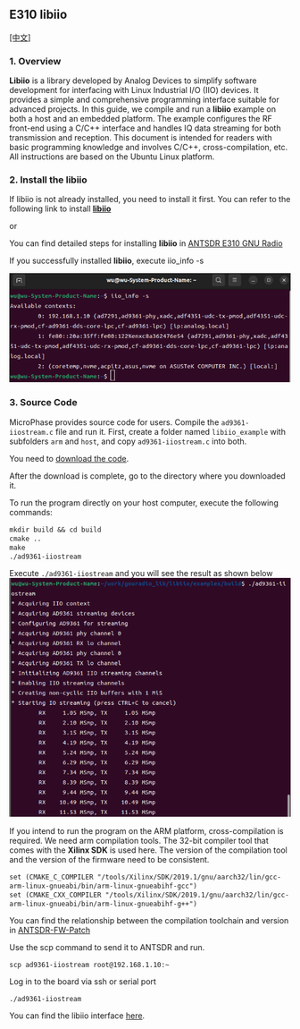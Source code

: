 ## E310 libiio

[[中文]](../../../cn/device_and_usage_manual/ANTSDR_E_Series_Module/ANTSDR_E310_Reference_Manual/AntsdrE310_libiio_cn.html)

### 1. Overview

**Libiio** is a library developed by Analog Devices to simplify software development for interfacing with Linux Industrial I/O (IIO) devices. It provides a simple and comprehensive programming interface suitable for advanced projects.
In this guide, we compile and run a **libiio** example on both a host and an embedded platform. The example configures the RF front-end using a C/C++ interface and handles IQ data streaming for both transmission and reception.
This document is intended for readers with basic programming knowledge and involves C/C++, cross-compilation, etc. All instructions are based on the Ubuntu Linux platform.

### 2. Install the libiio

If libiio is not already installed, you need to install it first.
You can refer to the following link to install **[libiio](https://wiki.analog.com/resources/eval/user-guides/ad-fmcdaq2-ebz/software/linux/applications/libiio#:~:text=Libiio%20is%20a%20library%20that%20has%20been%20developed,of%20software%20interfacing%20Linux%20Industrial%20I%2FO%20%28IIO%29%20devices.)**

or

You can find detailed steps for installing **libiio** in [ANTSDR E310 GNU Radio](./AntsdrE310_gnurdio.md)


If you successfully installed **libiio**, execute iio_info -s

![e310](./ANTSDR_E310_Reference_Manual.assets/fmcomms_iio_info.png)

### 3. Source Code
MicroPhase provides source code for users. Compile the `ad9361-iiostream.c` file and run it.
First, create a folder named `libiio_example` with subfolders `arm` and `host`, and copy `ad9361-iiostream.c` into both.

You need to [download the code](https://github.com/MicroPhase/antsdr_doc_en/tree/master/demo/iio).

After the download is complete, go to the directory where you downloaded it.

To run the program directly on your host computer, execute the following commands:
```
mkdir build && cd build
cmake ..
make
./ad9361-iiostream
```
Execute `./ad9361-iiostream` and you will see the result as shown below
![e310](./ANTSDR_E310_Reference_Manual.assets/ad9361-iiosteam.png)

If you intend to run the program on the ARM platform, cross-compilation is required. We need arm compilation tools. The 32-bit compiler tool that comes with the **Xilinx SDK** is used here. The version of the compilation tool and the version of the firmware need to be consistent.
```
set (CMAKE_C_COMPILER "/tools/Xilinx/SDK/2019.1/gnu/aarch32/lin/gcc-arm-linux-gnueabi/bin/arm-linux-gnueabihf-gcc")
set (CMAKE_CXX_COMPILER "/tools/Xilinx/SDK/2019.1/gnu/aarch32/lin/gcc-arm-linux-gnueabi/bin/arm-linux-gnueabihf-g++")
```
You can find the relationship between the compilation toolchain and version in [ANTSDR-FW-Patch](./Antsdr-fw-patch.md)

Use the scp command to send it to ANTSDR and run.
```
scp ad9361-iiostream root@192.168.1.10:~
```
Log in to the board via ssh or serial port
```
./ad9361-iiostream
```
You can find the libiio interface [here](https://analogdevicesinc.github.io/libiio/master/libiio/index.html).